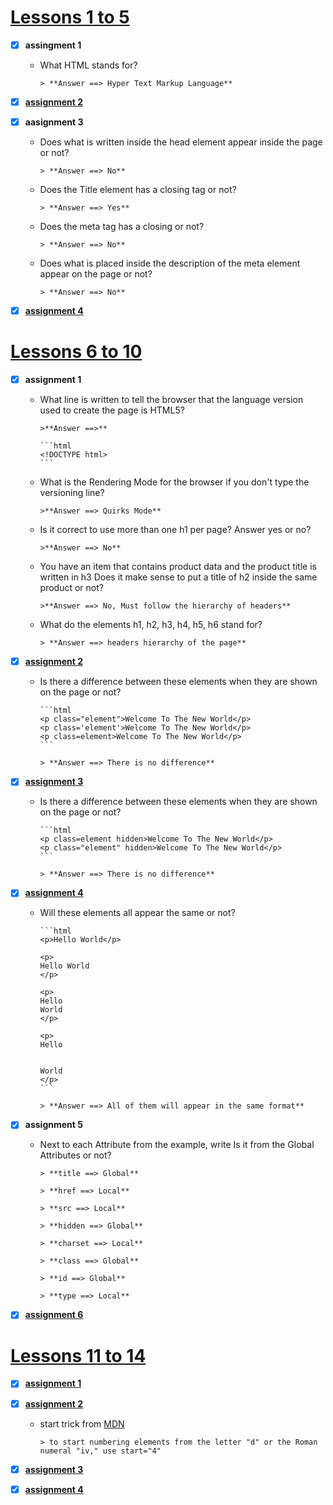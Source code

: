 # [Lessons 1 to 5](https://elzero.org/html-assignments-lesson-from-1-to-5/)

- [x] **assingment 1**
  - What HTML stands for?

        > **Answer ==> Hyper Text Markup Language**

- [x] [**assignment 2**](./Lessons1to5/assignment2.html)

- [x] **aasignment 3**
  - Does what is written inside the head element appear inside the page or not?

        > **Answer ==> No**

  - Does the Title element has a closing tag or not?

        > **Answer ==> Yes**

  - Does the meta tag has a closing or not?

        > **Answer ==> No**

  - Does what is placed inside the description of the meta element appear on the page or not?

        > **Answer ==> No**

- [x] [**assignment 4**](./Lessons1to5/assignment4.html)

# [Lessons 6 to 10](https://elzero.org/html-assignments-lesson-from-6-to-10/)

- [x] **assignment 1**

  - What line is written to tell the browser that the language version used to create the page is HTML5?

        >**Answer ==>**

        ```html
        <!DOCTYPE html>
        ```

  - What is the Rendering Mode for the browser if you don't type the versioning line?

        >**Answer ==> Quirks Mode**

  - Is it correct to use more than one h1 per page? Answer yes or no?

        >**Answer ==> No**

  - You have an item that contains product data and the product title is written in h3 Does it make sense to put a title of h2 inside the same product or not?

        >**Answer ==> No, Must follow the hierarchy of headers**

  - What do the elements h1, h2, h3, h4, h5, h6 stand for?

        > **Answer ==> headers hierarchy of the page**

- [x] [**assignment 2**](./Lessons6to10/assignment2.html)

  - Is there a difference between these elements when they are shown on the page or not?

        ```html
        <p class="element">Welcome To The New World</p>
        <p class='element'>Welcome To The New World</p>
        <p class=element>Welcome To The New World</p>
        ```

        > **Answer ==> There is no difference**

- [x] [**assignment 3**](./Lessons6to10/assignment3.html)

  - Is there a difference between these elements when they are shown on the page or not?

        ```html
        <p class=element hidden>Welcome To The New World</p>
        <p class="element" hidden>Welcome To The New World</p>
        ```

        > **Answer ==> There is no difference**

- [x] [**assignment 4**](./Lessons6to10/assignment4.html)

  - Will these elements all appear the same or not?

        ```html
        <p>Hello World</p>

        <p>
        Hello World
        </p>

        <p>
        Hello
        World
        </p>

        <p>
        Hello


        World
        </p>
        ```

        > **Answer ==> All of them will appear in the same format**

- [x] **assignment 5**

  - Next to each Attribute from the example, write Is it from the Global Attributes or not?

        > **title ==> Global**

        > **href ==> Local**

        > **src ==> Local**

        > **hidden ==> Global**

        > **charset ==> Local**

        > **class ==> Global**

        > **id ==> Global**

        > **type ==> Local**

- [x] [**assignment 6**](./Lessons6to10/assignment6.html)

# [Lessons 11 to 14](https://elzero.org/html-assignments-lesson-from-11-to-14/)

- [x] [**assignment 1**](./Lessons11to14/assignment1.html)

- [x] [**assignment 2**](./Lessons11to14/assignment2.html)

  - start trick from [MDN](https://developer.mozilla.org/en-US/docs/Web/HTML/Element/ol#attr-start)

        > to start numbering elements from the letter "d" or the Roman numeral "iv," use start="4"

- [x] [**assignment 3**](./Lessons11to14/assignment3.html)

- [x] [**assignment 4**](./Lessons11to14/assignment4.html)
